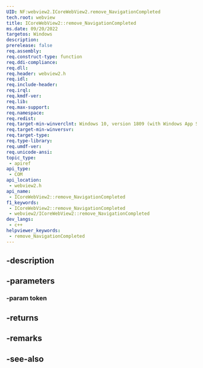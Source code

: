 ```yaml
---
UID: NF:webview2.ICoreWebView2.remove_NavigationCompleted
tech.root: webview
title: ICoreWebView2::remove_NavigationCompleted
ms.date: 09/20/2022
targetos: Windows
description: 
prerelease: false
req.assembly: 
req.construct-type: function
req.ddi-compliance: 
req.dll: 
req.header: webview2.h
req.idl: 
req.include-header: 
req.irql: 
req.kmdf-ver: 
req.lib: 
req.max-support: 
req.namespace: 
req.redist: 
req.target-min-winverclnt: Windows 10, version 1809 (with Windows App SDK 1.1 or later)
req.target-min-winversvr: 
req.target-type: 
req.type-library: 
req.umdf-ver: 
req.unicode-ansi: 
topic_type:
 - apiref
api_type:
 - COM
api_location:
 - webview2.h
api_name:
 - ICoreWebView2::remove_NavigationCompleted
f1_keywords:
 - ICoreWebView2::remove_NavigationCompleted
 - webview2/ICoreWebView2::remove_NavigationCompleted
dev_langs:
 - c++
helpviewer_keywords:
 - remove_NavigationCompleted
---
```


## -description

## -parameters

### -param token

## -returns

## -remarks

## -see-also

